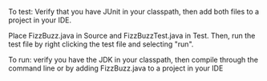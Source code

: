 To test: Verify that you have JUnit in your classpath, then add both files to a project in your IDE.

Place FizzBuzz.java in Source and FizzBuzzTest.java in Test. Then, run the test file by right clicking the test file 
and selecting "run".

To run: verify you have the JDK in your classpath, then compile through the command line or by adding FizzBuzz.java 
to a project in your IDE